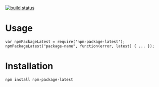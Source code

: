 [![build status](https://secure.travis-ci.org/curious-attempt-bunny/node-npm-package-latest.png)](http://next.travis-ci.org/curious-attempt-bunny/node-npm-package-latest)

# Usage

    var npmPackageLatest = require('npm-package-latest');
    npmPackageLatest("package-name", function(error, latest) { ... });

# Installation

    npm install npm-package-latest
